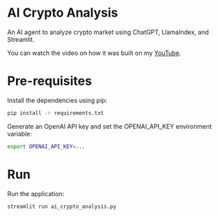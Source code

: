# AI Crypto Analysis
An AI agent to analyze crypto market using ChatGPT, LlamaIndex, and Streamlit.

You can watch the video on how it was built on my [YouTube](https://youtu.be/6G_6k_qYDLc).

# Pre-requisites

Install the dependencies using pip:

```bash
pip install -r requirements.txt
```

Generate an OpenAI API key and set the OPENAI_API_KEY environment variable:

```bash
export OPENAI_API_KEY=...
```

# Run
Run the application:

```bash
streamlit run ai_crypto_analysis.py
```